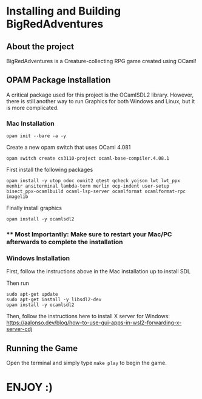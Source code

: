 # Installing and Building BigRedAdventures

## About the project

BigRedAdventures is a Creature-collecting RPG game created using OCaml!

## OPAM Package Installation

A critical package used for this project is the OCamlSDL2 library. However, there is still another way to run Graphics for both Windows and Linux, but it is more complicated.

### Mac Installation

```
opam init --bare -a -y
```

Create a new opam switch that uses OCaml 4.081

```
opam switch create cs3110-project ocaml-base-compiler.4.08.1
```

First install the following packages

```
opam install -y utop odoc ounit2 qtest qcheck yojson lwt lwt_ppx menhir ansiterminal lambda-term merlin ocp-indent user-setup bisect_ppx-ocamlbuild ocaml-lsp-server ocamlformat ocamlformat-rpc imagelib
```

Finally install graphics

```
opam install -y ocamlsdl2
```


### ** Most Importantly: Make sure to restart your Mac/PC afterwards to complete the installation

### Windows Installation

First, follow the instructions above in the Mac installation up to install SDL

Then run
```
sudo apt-get update
sudo apt-get install -y libsdl2-dev
opam install -y ocamlsdl2
```

Then, follow the instructions here to install X server for Windows:
<https://aalonso.dev/blog/how-to-use-gui-apps-in-wsl2-forwarding-x-server-cdj>

## Running the Game

Open the terminal and simply type `make play` to begin the game.

# ENJOY :)
